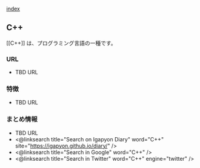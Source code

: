 [index](https://igapyon.github.io/diary/keyword/index.html)

## C++

[[C++]] は、プログラミング言語の一種です。

### URL

* TBD URL

### 特徴

* TBD URL

### まとめ情報

* TBD URL
* <@linksearch title="Search on Igapyon Diary" word="C++" site="https://igapyon.github.io/diary/" />
* <@linksearch title="Search in Google" word="C++" />
* <@linksearch title="Search in Twitter" word="C++" engine="twitter" />
